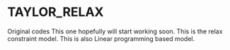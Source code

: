 # TAYLOR_RELAX
Original codes
This one hopefully will start working soon. This is the relax constraint model.
This is also Linear programming based model.
